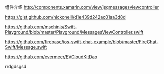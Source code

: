 
组件介绍
http://components.xamarin.com/view/jsqmessagesviewcontroller

https://gist.github.com/nickoneill/d1e439d242ac01aa3d8d

https://github.com/mschinis/Swift-Playground/blob/master/Playground/MessagesViewController.swift


https://github.com/firebase/ios-swift-chat-example/blob/master/FireChat-Swift/Message.swift

https://github.com/evermeer/EVCloudKitDao



rrdgdsgsd